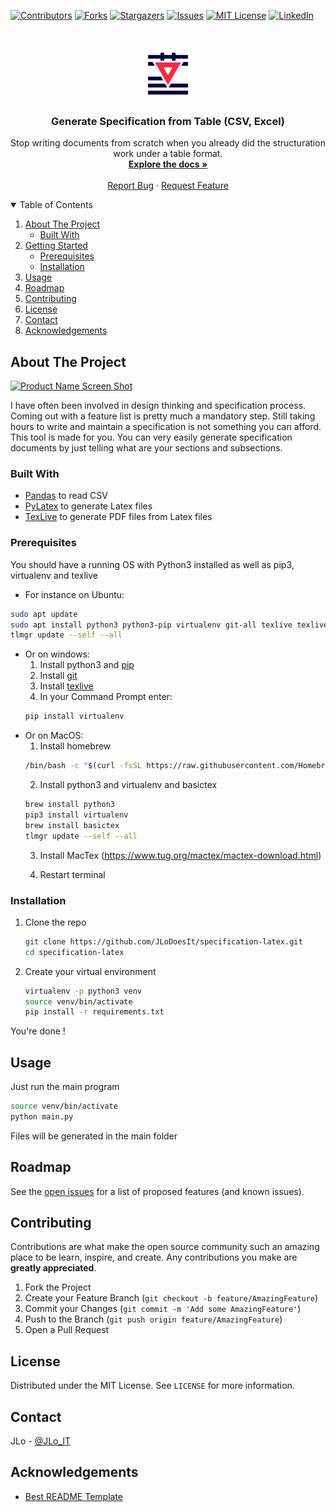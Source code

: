 <!-- Generate specifications from table (CSV, Excel) -->

[![Contributors][contributors-shield]][contributors-url]
[![Forks][forks-shield]][forks-url]
[![Stargazers][stars-shield]][stars-url]
[![Issues][issues-shield]][issues-url]
[![MIT License][license-shield]][license-url]
[![LinkedIn][linkedin-shield]][linkedin-url]



<!-- PROJECT LOGO -->
<br />
<p align="center">
  <a href="https://github.com/JLoDoesIt/specification-latex">
    <img src="images/logo.png" alt="Logo" width="80" height="80">
  </a>

  <h3 align="center">Generate Specification from Table (CSV, Excel)</h3>

  <p align="center">
    Stop writing documents from scratch when you already did the structuration work under a table format.
    <br />
    <a href="https://github.com/JLoDoesIt/specification-latex"><strong>Explore the docs »</strong></a>
    <br />
    <br />
    <a href="https://github.com/JLoDoesIt/specification-latex/issues">Report Bug</a>
    ·
    <a href="https://github.com/JLoDoesIt/specification-latex/issues">Request Feature</a>
  </p>
</p>



<!-- TABLE OF CONTENTS -->
<details open="open">
  <summary>Table of Contents</summary>
  <ol>
    <li>
      <a href="#about-the-project">About The Project</a>
      <ul>
        <li><a href="#built-with">Built With</a></li>
      </ul>
    </li>
    <li>
      <a href="#getting-started">Getting Started</a>
      <ul>
        <li><a href="#prerequisites">Prerequisites</a></li>
        <li><a href="#installation">Installation</a></li>
      </ul>
    </li>
    <li><a href="#usage">Usage</a></li>
    <li><a href="#roadmap">Roadmap</a></li>
    <li><a href="#contributing">Contributing</a></li>
    <li><a href="#license">License</a></li>
    <li><a href="#contact">Contact</a></li>
    <li><a href="#acknowledgements">Acknowledgements</a></li>
  </ol>
</details>



<!-- ABOUT THE PROJECT -->
## About The Project

[![Product Name Screen Shot][product-screenshot]](https://example.com)

I have often been involved in design thinking and specification process. Coming out with a feature list is pretty much a mandatory step.
Still taking hours to write and maintain a specification is not something you can afford.
This tool is made for you.
You can very easily generate specification documents by just telling what are your sections and subsections.

### Built With

* [Pandas](https://pandas.pydata.org/) to read CSV
* [PyLatex](https://github.com/JelteF/PyLaTeX) to generate Latex files
* [TexLive](https://tug.org/texlive/) to generate PDF files from Latex files


### Prerequisites

You should have a running OS with Python3 installed as well as pip3, virtualenv and texlive
* For instance on Ubuntu:
```sh
sudo apt update
sudo apt install python3 python3-pip virtualenv git-all texlive texlive-latex-extra
tlmgr update --self --all
```
* Or on windows:
  1. Install python3 and [pip](https://pip.pypa.io/en/stable/installing/)
  2. Install [git](https://git-scm.com/download/win_)
  3. Install [texlive](http://mirror.ctan.org/systems/texlive/tlnet/install-tl-windows.exe)
  4. In your Command Prompt enter:
  ```sh
  pip install virtualenv
  ```
* Or on MacOS:
  1. Install homebrew
  ```sh
  /bin/bash -c "$(curl -fsSL https://raw.githubusercontent.com/Homebrew/install/HEAD/install.sh)"
  ```
  2. Install python3 and virtualenv and basictex
  ```sh
  brew install python3
  pip3 install virtualenv
  brew install basictex
  tlmgr update --self --all
  ```
  3. Install MacTex (https://www.tug.org/mactex/mactex-download.html)

  4. Restart terminal

### Installation

1. Clone the repo
   ```sh
   git clone https://github.com/JLoDoesIt/specification-latex.git
   cd specification-latex
   ```
2. Create your virtual environment
   ```sh
   virtualenv -p python3 venv
   source venv/bin/activate
   pip install -r requirements.txt
   ```
You're done !


<!-- USAGE EXAMPLES -->
## Usage

Just run the main program
```sh
source venv/bin/activate
python main.py
```
Files will be generated in the main folder


<!-- ROADMAP -->
## Roadmap

See the [open issues](https://github.com/JLoDoesIt/specification-latex/issues) for a list of proposed features (and known issues).



<!-- CONTRIBUTING -->
## Contributing

Contributions are what make the open source community such an amazing place to be learn, inspire, and create. Any contributions you make are **greatly appreciated**.

1. Fork the Project
2. Create your Feature Branch (`git checkout -b feature/AmazingFeature`)
3. Commit your Changes (`git commit -m 'Add some AmazingFeature'`)
4. Push to the Branch (`git push origin feature/AmazingFeature`)
5. Open a Pull Request


<!-- LICENSE -->
## License

Distributed under the MIT License. See `LICENSE` for more information.


<!-- CONTACT -->
## Contact

JLo - [@JLo_IT](https://twitter.com/JLo_IT)

<!-- ACKNOWLEDGEMENTS -->
## Acknowledgements
* [Best README Template](https://github.com/othneildrew/Best-README-Template)



<!-- MARKDOWN LINKS & IMAGES -->
<!-- https://www.markdownguide.org/basic-syntax/#reference-style-links -->
[contributors-shield]: https://img.shields.io/github/contributors/JLoDoesIt/specification-latex.svg?style=for-the-badge
[contributors-url]: https://github.com/JLoDoesIt/specification-latex/graphs/contributors
[forks-shield]: https://img.shields.io/github/forks/JLoDoesIt/specification-latex.svg?style=for-the-badge
[forks-url]: https://github.com/JLoDoesIt/specification-latex/network/members
[stars-shield]: https://img.shields.io/github/stars/JLoDoesIt/specification-latex.svg?style=for-the-badge
[stars-url]: https://github.com/JLoDoesIt/specification-latex/stargazers
[issues-shield]: https://img.shields.io/github/issues/JLoDoesIt/specification-latex.svg?style=for-the-badge
[issues-url]: https://github.com/JLoDoesIt/specification-latex/issues
[license-shield]: https://img.shields.io/github/license/JLoDoesIt/specification-latex.svg?style=for-the-badge
[license-url]: https://github.com/JLoDoesIt/specification-latex/blob/master/LICENSE.txt
[linkedin-shield]: https://img.shields.io/badge/-LinkedIn-black.svg?style=for-the-badge&logo=linkedin&colorB=555
[linkedin-url]: https://www.linkedin.com/in/jeanloic-cavazza/
[product-screenshot]: images/screenshot.png

